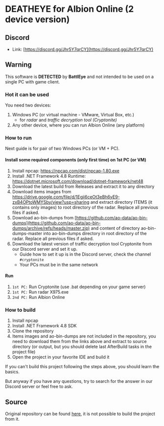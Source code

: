 # DEATHEYE for Albion Online (2 device version)

## Discord

- Link: [https://discord.gg/Jhr5Y7qrCY](https://discord.gg/Jhr5Y7qrCY)

## Warning

This software is **DETECTED** by **BattlEye** and not intended to be used on a single PC with game client.

### Hot it can be used

You need two devices:

1. Windows PC (or virtual machine - VMware, Virtual Box, etc.)
    - for _radar_ and _traffic decryption tool (Cryptonite)_
2. Any other device, where you can run Albion Online (any platform)

### How to run

Next guide is for pair of two Windows PCs (or VM + PC).

#### Install some required components (only first time) on 1st PC (or VM)

1. Install npcap: https://npcap.com/dist/npcap-1.80.exe
2. Install .NET Framework 4.8 Runtime: https://dotnet.microsoft.com/download/dotnet-framework/net48
3. Download the latest build from Releases and extract it to any directory
4. Download items images from https://drive.google.com/file/d/1Egji6ceOt3eBh6yE9-zxB4OPtoWMYSby/view?usp=sharing and
   extract directory ITEMS (it contains only images) to root directory of the radar.
   Replace all previous files if asked.
5. Download ao-bin-dumps
   from [https://github.com/ao-data/ao-bin-dumps](https://github.com/ao-data/ao-bin-dumps/archive/refs/heads/master.zip)
   and content of directory ao-bin-dumps-master into ao-bin-dumps directory in root directory of the radar.
   Replace all previous files if asked.
6. Download the latest version of traffic decryption tool Cryptonite from our Discord server and set it up.
    - Guide how to set it up is in the Discord server, check the channel `#cryptonite`
    - Your PCs must be in the same network

#### Run

1. `1st PC:` Run Cryptonite (use .bat depending on your game server)
2. `1st PC:` Run radar X975.exe
3. `2nd PC:` Run Albion Online

### How to build

1. Install npcap
2. Install .NET Framework 4.8 SDK
3. Clone the repository
4. Items images and ao-bin-dumps are not included in the repository,
   you need to download them from the links above and extract to source directory 
   (or output, but you should delete last AfterBuild tasks in the project file)
5. Open the project in your favorite IDE and build it

If you can't build this project following the steps above, you should learn the basics.

But anyway if you have any questions, try to search for the answer in our Discord server or feel free to ask.

## Source

Original repository can be found [here](https://github.com/W4RPWISH/AlbionRadar-DEATHEYE_2pc), it is not possible to
build the project from it.